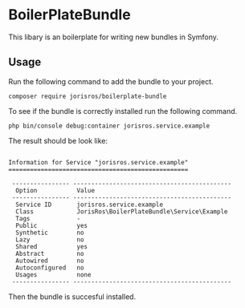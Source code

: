 # BoilerPlateBundle
This libary is an boilerplate for writing new bundles in Symfony.

## Usage
Run the following command to add the bundle to your project.
```
composer require jorisros/boilerplate-bundle
```
To see if the bundle is correctly installed run the following command.
```
php bin/console debug:container jorisros.service.example
```
The result should be look like:
```

Information for Service "jorisros.service.example"
==================================================

 ---------------- --------------------------------------------
  Option           Value
 ---------------- --------------------------------------------
  Service ID       jorisros.service.example
  Class            JorisRos\BoilerPlateBundle\Service\Example
  Tags             -
  Public           yes
  Synthetic        no
  Lazy             no
  Shared           yes
  Abstract         no
  Autowired        no
  Autoconfigured   no
  Usages           none
 ---------------- --------------------------------------------
 ```
 Then the bundle is succesful installed.
